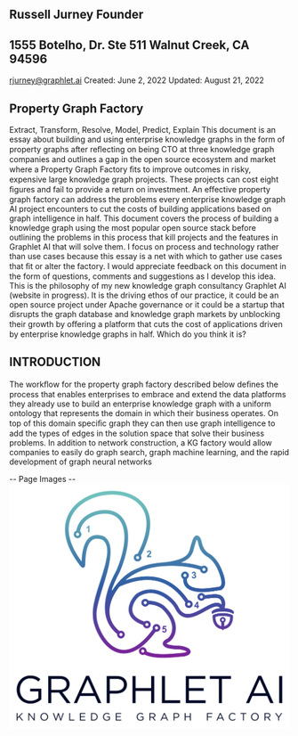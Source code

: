 
## Russell Jurney Founder

## 1555 Botelho, Dr. Ste 511 Walnut Creek, CA 94596
rjurney@graphlet.ai
Created: June 2, 2022 Updated: August 21, 2022

## Property Graph Factory
Extract, Transform, Resolve, Model, Predict, Explain
This document is an essay about building and using enterprise knowledge graphs in the form of property
graphs after reﬂecting on being CTO at three knowledge graph companies and outlines a gap in the open
source ecosystem and market where a Property Graph Factory ﬁts to improve outcomes in risky, expensive
large knowledge graph projects. These projects can cost eight ﬁgures and fail to provide a return on
investment. An eﬀective property graph factory can address the problems every enterprise knowledge
graph AI project encounters to cut the costs of building applications based on graph intelligence in half. This
document covers the process of building a knowledge graph using the most popular open source stack
before outlining the problems in this process that kill projects and the features in Graphlet AI that will solve
them.
I focus on process and technology rather than use cases because this essay is a net with which to gather
use cases that ﬁt or alter the factory. I would appreciate feedback on this document in the form of
questions, comments and suggestions as I develop this idea. This is the philosophy of my new knowledge
graph consultancy Graphlet AI (website in progress). It is the driving ethos of our practice, it could be an
open source project under Apache governance or it could be a startup that disrupts the graph database
and knowledge graph markets by unblocking their growth by oﬀering a platform that cuts the cost of
applications driven by enterprise knowledge graphs in half. Which do you think it is?

## INTRODUCTION
The workﬂow for the property graph factory described below deﬁnes the process that enables enterprises
to embrace and extend the data platforms they already use to build an enterprise knowledge graph with a
uniform ontology that represents the domain in which their business operates. On top of this domain
speciﬁc graph they can then use graph intelligence to add the types of edges in the solution space that
solve their business problems. In addition to network construction, a KG factory would allow companies to
easily do graph search, graph machine learning, and the rapid development of graph neural networks

-- Page Images --
![Image 1](./images/image_1.png)

